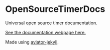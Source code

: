 # OpenSourceTimerDocs
Universal open source timer documentation.

[See the documentation webpage here.](https://wild-spy.github.io/OpenSourceTimerDocs/#)

Made using [aviator-jekyll](https://github.com/CloudCannon/aviator-jekyll-template).


